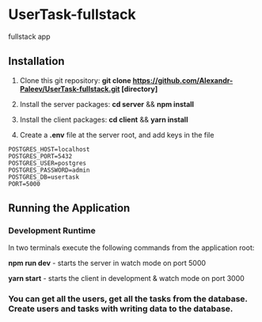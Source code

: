 # UserTask-fullstack
fullstack app

## Installation
 1. Clone this git repository: **git clone https://github.com/Alexandr-Paleev/UserTask-fullstack.git [directory]**

 2. Install the server packages: **cd server** && **npm install**

 3. Install the client packages: **cd client** && **yarn install**

 4. Create a **.env** file at the server root, and add keys in the file

```
POSTGRES_HOST=localhost
POSTGRES_PORT=5432
POSTGRES_USER=postgres
POSTGRES_PASSWORD=admin
POSTGRES_DB=usertask
PORT=5000

```

## Running the Application
### Development Runtime
In two terminals execute the following commands from the application root:

**npm run dev** - starts the server in watch mode on port 5000

**yarn start** - starts the client in development & watch mode on port 3000



### You can get all the users, get all the tasks from the database. Create users and tasks with writing data to the database.